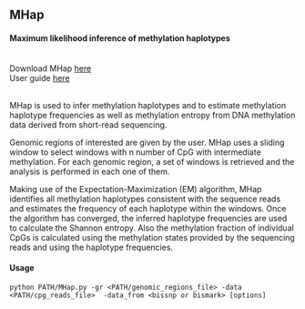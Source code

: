 

## MHap

#### Maximum likelihood inference of methylation haplotypes<br/><br/>
Download MHap [here](https://github.com/bzmartinelli/MHap/releases)  
User guide [here](https://github.com/bzmartinelli/MHap/blob/master/MHap_user_guide.pdf)<br/><br/>

MHap is used to infer methylation haplotypes and to estimate methylation haplotype frequencies as well as methylation entropy from DNA methylation data derived from short-read sequencing.

Genomic regions of interested are given by the user. MHap uses a sliding window to select windows with n number of CpG with intermediate methylation. For each genomic region, a set of windows is retrieved and the analysis is performed in each one of them.

Making use of the Expectation-Maximization (EM) algorithm, MHap identifies all methylation haplotypes consistent with the sequence reads and estimates the frequency of each haplotype within the windows. Once the algorithm has converged, the inferred haplotype frequencies are used to calculate the Shannon entropy. Also the methylation fraction of individual CpGs is calculated using the methylation states provided by the sequencing reads and using the haplotype frequencies.

#### Usage
`python PATH/MHap.py -gr <PATH/genomic_regions_file> -data <PATH/cpg_reads_file> 
-data_from <bissnp or bismark> [options] `


